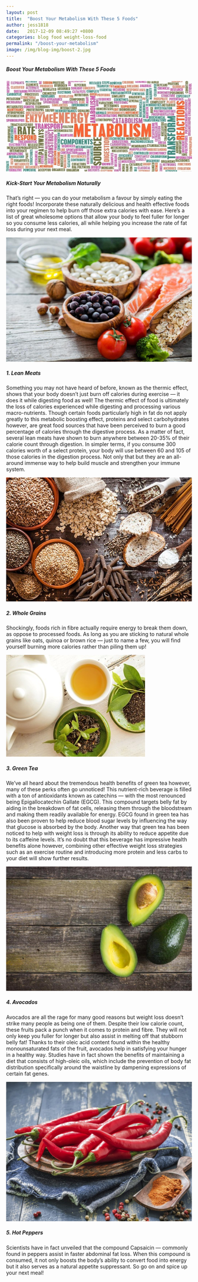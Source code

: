 ```yaml
---
layout: post
title:  "Boost Your Metabolism With These 5 Foods"
author: jess1818
date:   2017-12-09 08:49:27 +0800
categories: blog food weight-loss-food
permalink: "/boost-your-metabolism"
image: /img/blog-img/boost-2.jpg
---
```


##### Boost Your Metabolism With These 5 Foods

![image](/img/blog-img/boost-1.jpg "image-1")

##### Kick-Start Your Metabolism Naturally

That’s right — you can do your metabolism a favour by simply eating the right foods! Incorporate these naturally delicious and health effective foods into your regimen to help burn off those extra calories with ease. Here’s a list of great wholesome options that allow your body to feel fuller for longer so you consume less calories, all while helping you increase the rate of fat loss during your next meal.

![image](/img/blog-img/boost-2.jpg "image-1")

##### 1. Lean Meats

Something you may not have heard of before, known as the thermic effect, shows that your body doesn’t just burn off calories during exercise — it does it while digesting food as well! The thermic effect of food is ultimately the loss of calories experienced while digesting and processing various macro-nutrients. Though certain foods particularly high in fat do not apply greatly to this metabolic boosting effect, proteins and select carbohydrates however, are great food sources that have been perceived to burn a good percentage of calories through the digestive process. As a matter of fact, several lean meats have shown to burn anywhere between 20-35% of their calorie count through digestion. In simpler terms, if you consume 300 calories worth of a select protein, your body will use between 60 and 105 of those calories in the digestion process. Not only that but they are an all-around immense way to help build muscle and strengthen your immune system.   

![image](/img/blog-img/boost-3.jpg "image-1")

##### 2. Whole Grains

Shockingly, foods rich in fibre actually require energy to break them down, as oppose to processed foods. As long as you are sticking to natural whole grains like oats, quinoa or brown rice — just to name a few, you will find yourself burning more calories rather than piling them up!

![image](/img/blog-img/boost-4.jpg "image-1")

##### 3. Green Tea

We’ve all heard about the tremendous health benefits of green tea however, many of these perks often go unnoticed! This nutrient-rich beverage is filled with a ton of antioxidants known as catechins — with the most renounced being Epigallocatechin Gallate (EGCG). This compound targets belly fat by aiding in the breakdown of fat cells, releasing them through the bloodstream and making them readily available for energy. EGCG found in green tea has also been proven to help reduce blood sugar levels by influencing the way that glucose is absorbed by the body. Another way that green tea has been noticed to help with weight loss is through its ability to reduce appetite due to its caffeine levels. It’s no doubt that this beverage has impressive health benefits alone however, combining other effective weight loss strategies such as an exercise routine and introducing more protein and less carbs to your diet will show further results.

![image](/img/blog-img/boost-5.jpg "image-1")

##### 4. Avocados

Avocados are all the rage for many good reasons but weight loss doesn’t strike many people as being one of them. Despite their low calorie count, these fruits pack a punch when it comes to protein and fibre. They will not only keep you fuller for longer but also assist in melting off that stubborn belly fat! Thanks to their oleic acid content found within the healthy monounsaturated fats of the fruit, avocados help in satisfying your hunger in a healthy way. Studies have in fact shown the benefits of maintaining a diet that consists of high-oleic oils, which include the prevention of body fat distribution specifically around the waistline by dampening expressions of certain fat genes.

![image](/img/blog-img/boost-6.jpg "image-1")


##### 5. Hot Peppers

Scientists have in fact unveiled that the compound Capsaicin — commonly found in peppers assist in faster abdominal fat loss. When this compound is consumed, it not only boosts the body’s ability to convert food into energy but it also serves as a natural appetite suppressant. So go on and spice up your next meal!
